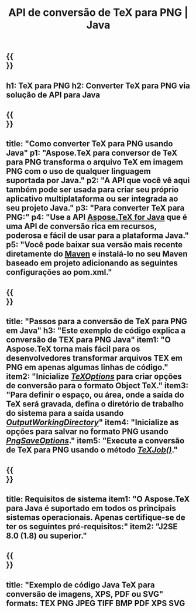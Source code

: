 ﻿---
translation: true
template: /_templates/_conversion-child-java.md
title: API de conversão de TeX para PNG | Java
description: Funcionalidade de conversão de TeX para PNG. Integre esta biblioteca Java local em seu projeto ou use aplicativos multiplataforma para converter TeX em PNG.
keywords: tex para png api java, tex2png integr
url: /java/conversion/tex-to-png/
family: tex
platformtag: java
feature: conversion
informat: TEX
outformat: PNG
otherformats: BMP TIFF JPEG PDF XPS SVG
---

{{<section banner>}}
---
h1: TeX para PNG
h2: Converter TeX para PNG via solução de API para Java
---

{{<section overview>}}
---
title: "Como converter TeX para PNG usando Java"
p1: "Aspose.TeX para conversor de TeX para PNG transforma o arquivo TeX em imagem PNG com o uso de qualquer linguagem suportada por Java."
p2: "A API que você vê aqui também pode ser usada para criar seu próprio aplicativo multiplataforma ou ser integrada ao seu projeto Java."
p3: "Para converter TeX para PNG:"
p4: "Use a API [Aspose.TeX for Java](https://products.aspose.com/tex/java) que é uma API de conversão rica em recursos, poderosa e fácil de usar para a plataforma Java."
p5: "Você pode baixar sua versão mais recente diretamente do [Maven](https://repository.aspose.com/webapp/#/artifacts/browse/tree/General/repo/com/aspose/aspose-tex) e instalá-lo no seu Maven baseado em projeto adicionando as seguintes configurações ao pom.xml."
---

{{<section feature1>}}
---
title: "Passos para a conversão de TeX para PNG em Java"
h3: "Este exemplo de código explica a conversão de TEX para PNG Java"
item1: "O Aspose.TeX torna mais fácil para os desenvolvedores transformar arquivos TEX em PNG em apenas algumas linhas de código."
item2: "Inicialize [*TeXOptions*](https://reference.aspose.com/tex/java/com.aspose.tex/TeXOptions) para criar opções de conversão para o formato Object TeX."
item3: "Para definir o espaço, ou área, onde a saída do TeX será gravada, defina o diretório de trabalho do sistema para a saída usando [*OutputWorkingDirectory*](https://reference.aspose.com/tex/java/com.aspose.tex/TeXOptions#getOutputWorkingDirectory--)"
item4: "Inicialize as opções para salvar no formato PNG usando [*PngSaveOptions*](https://reference.aspose.com/tex/java/com.aspose.tex.rendering/PngSaveOptions)."
item5: "Execute a conversão de TeX para PNG usando o método [*TeXJob()*](https://reference.aspose.com/tex/java/com.aspose.tex/TeXJob)."
---

{{<section feature2>}}
---
title: Requisitos de sistema
item1: "O Aspose.TeX para Java é suportado em todos os principais sistemas operacionais. Apenas certifique-se de ter os seguintes pré-requisitos:"
item2: "J2SE 8.0 (1.8) ou superior."
---

{{<section widget>}}
---
title: "Exemplo de código Java TeX para conversão de imagens, XPS, PDF ou SVG"
formats: TEX PNG JPEG TIFF BMP PDF XPS SVG
---
